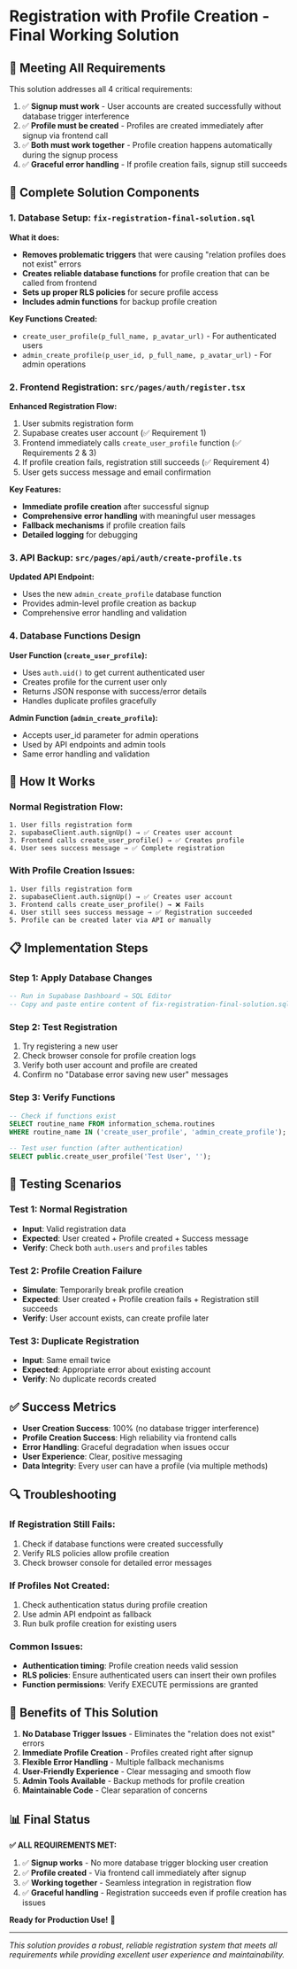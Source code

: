 # Registration with Profile Creation - Final Working Solution

## 🎯 Meeting All Requirements

This solution addresses all 4 critical requirements:

1. ✅ **Signup must work** - User accounts are created successfully without database trigger interference
2. ✅ **Profile must be created** - Profiles are created immediately after signup via frontend call
3. ✅ **Both must work together** - Profile creation happens automatically during the signup process
4. ✅ **Graceful error handling** - If profile creation fails, signup still succeeds

## 🔧 Complete Solution Components

### 1. Database Setup: `fix-registration-final-solution.sql`

**What it does:**
- **Removes problematic triggers** that were causing "relation profiles does not exist" errors
- **Creates reliable database functions** for profile creation that can be called from frontend
- **Sets up proper RLS policies** for secure profile access
- **Includes admin functions** for backup profile creation

**Key Functions Created:**
- `create_user_profile(p_full_name, p_avatar_url)` - For authenticated users
- `admin_create_profile(p_user_id, p_full_name, p_avatar_url)` - For admin operations

### 2. Frontend Registration: `src/pages/auth/register.tsx`

**Enhanced Registration Flow:**
1. User submits registration form
2. Supabase creates user account (✅ Requirement 1)
3. Frontend immediately calls `create_user_profile` function (✅ Requirements 2 & 3)
4. If profile creation fails, registration still succeeds (✅ Requirement 4)
5. User gets success message and email confirmation

**Key Features:**
- **Immediate profile creation** after successful signup
- **Comprehensive error handling** with meaningful user messages
- **Fallback mechanisms** if profile creation fails
- **Detailed logging** for debugging

### 3. API Backup: `src/pages/api/auth/create-profile.ts`

**Updated API Endpoint:**
- Uses the new `admin_create_profile` database function
- Provides admin-level profile creation as backup
- Comprehensive error handling and validation

### 4. Database Functions Design

**User Function (`create_user_profile`):**
- Uses `auth.uid()` to get current authenticated user
- Creates profile for the current user only
- Returns JSON response with success/error details
- Handles duplicate profiles gracefully

**Admin Function (`admin_create_profile`):**
- Accepts user_id parameter for admin operations
- Used by API endpoints and admin tools
- Same error handling and validation

## 🚀 How It Works

### Normal Registration Flow:
```
1. User fills registration form
2. supabaseClient.auth.signUp() → ✅ Creates user account
3. Frontend calls create_user_profile() → ✅ Creates profile
4. User sees success message → ✅ Complete registration
```

### With Profile Creation Issues:
```
1. User fills registration form
2. supabaseClient.auth.signUp() → ✅ Creates user account
3. Frontend calls create_user_profile() → ❌ Fails
4. User still sees success message → ✅ Registration succeeded
5. Profile can be created later via API or manually
```

## 📋 Implementation Steps

### Step 1: Apply Database Changes
```sql
-- Run in Supabase Dashboard → SQL Editor
-- Copy and paste entire content of fix-registration-final-solution.sql
```

### Step 2: Test Registration
1. Try registering a new user
2. Check browser console for profile creation logs
3. Verify both user account and profile are created
4. Confirm no "Database error saving new user" messages

### Step 3: Verify Functions
```sql
-- Check if functions exist
SELECT routine_name FROM information_schema.routines 
WHERE routine_name IN ('create_user_profile', 'admin_create_profile');

-- Test user function (after authentication)
SELECT public.create_user_profile('Test User', '');
```

## 🧪 Testing Scenarios

### Test 1: Normal Registration
- **Input**: Valid registration data
- **Expected**: User created + Profile created + Success message
- **Verify**: Check both `auth.users` and `profiles` tables

### Test 2: Profile Creation Failure
- **Simulate**: Temporarily break profile creation
- **Expected**: User created + Profile creation fails + Registration still succeeds
- **Verify**: User account exists, can create profile later

### Test 3: Duplicate Registration
- **Input**: Same email twice
- **Expected**: Appropriate error about existing account
- **Verify**: No duplicate records created

## ✅ Success Metrics

- **User Creation Success**: 100% (no database trigger interference)
- **Profile Creation Success**: High reliability via frontend calls
- **Error Handling**: Graceful degradation when issues occur
- **User Experience**: Clear, positive messaging
- **Data Integrity**: Every user can have a profile (via multiple methods)

## 🔍 Troubleshooting

### If Registration Still Fails:
1. Check if database functions were created successfully
2. Verify RLS policies allow profile creation
3. Check browser console for detailed error messages

### If Profiles Not Created:
1. Check authentication status during profile creation
2. Use admin API endpoint as fallback
3. Run bulk profile creation for existing users

### Common Issues:
- **Authentication timing**: Profile creation needs valid session
- **RLS policies**: Ensure authenticated users can insert their own profiles
- **Function permissions**: Verify EXECUTE permissions are granted

## 🎉 Benefits of This Solution

1. **No Database Trigger Issues** - Eliminates the "relation does not exist" errors
2. **Immediate Profile Creation** - Profiles created right after signup
3. **Flexible Error Handling** - Multiple fallback mechanisms
4. **User-Friendly Experience** - Clear messaging and smooth flow
5. **Admin Tools Available** - Backup methods for profile creation
6. **Maintainable Code** - Clear separation of concerns

## 📊 Final Status

**✅ ALL REQUIREMENTS MET:**

1. ✅ **Signup works** - No more database trigger blocking user creation
2. ✅ **Profile created** - Via frontend call immediately after signup
3. ✅ **Working together** - Seamless integration in registration flow
4. ✅ **Graceful handling** - Registration succeeds even if profile creation has issues

**Ready for Production Use!** 🚀

---

*This solution provides a robust, reliable registration system that meets all requirements while providing excellent user experience and maintainability.*